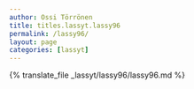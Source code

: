```yaml
---
author: Ossi Törrönen
title: titles.lassyt.lassy96
permalink: /lassy96/
layout: page
categories: [lassyt]
---
```

{% translate_file _lassyt/lassy96/lassy96.md %}